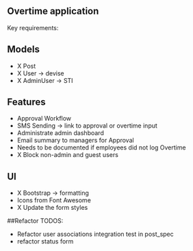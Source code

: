 ## Overtime application

Key requirements:

## Models
- X Post
- X User -> devise
- X AdminUser -> STI

## Features
- Approval Workflow
- SMS Sending -> link to approval or overtime input
- Administrate admin dashboard
- Email summary to managers for Approval
- Needs to be documented if employees did not log Overtime
- X Block non-admin and guest users

## UI
- X Bootstrap -> formatting
- Icons from Font Awesome
- X Update the form styles


##Refactor TODOS:
- Refactor user associations integration test in post_spec
- refactor status form
